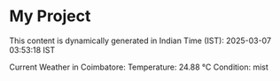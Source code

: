 # My Project

This content is dynamically generated in Indian Time (IST): 2025-03-07 03:53:18 IST


Current Weather in Coimbatore:
Temperature: 24.88 °C
Condition: mist
